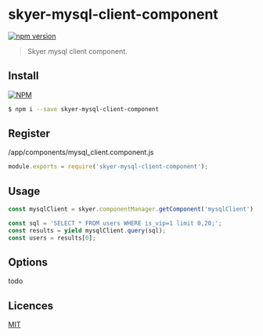 # skyer-mysql-client-component

[![npm version](https://badge.fury.io/js/skyer-mysql-client-component.svg)](https://badge.fury.io/js/skyer-mysql-client-component)

> Skyer mysql client component.

## Install

[![NPM](https://nodei.co/npm/skyer-mysql-client-component.png?downloads=true&downloadRank=true&stars=true)](https://nodei.co/npm/skyer-mysql-client-component/)

```bash
$ npm i --save skyer-mysql-client-component
```

## Register

/app/components/mysql_client.component.js

```js
module.exports = require('skyer-mysql-client-component');
```

## Usage

```js
const mysqlClient = skyer.componentManager.getComponent('mysqlClient');

const sql = 'SELECT * FROM users WHERE is_vip=1 limit 0,20;';
const results = yield mysqlClient.query(sql);
const users = results[0];
```

## Options

todo

## Licences

[MIT](LICENSE)